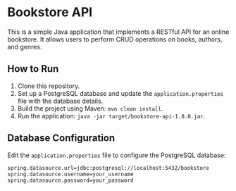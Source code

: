 # Bookstore API

This is a simple Java application that implements a RESTful API for an online bookstore. It allows users to perform CRUD operations on books, authors, and genres.

## How to Run

1. Clone this repository.
2. Set up a PostgreSQL database and update the `application.properties` file with the database details.
3. Build the project using Maven: `mvn clean install`.
4. Run the application: `java -jar target/bookstore-api-1.0.0.jar`.

## Database Configuration

Edit the `application.properties` file to configure the PostgreSQL database:

```properties
spring.datasource.url=jdbc:postgresql://localhost:5432/bookstore
spring.datasource.username=your_username
spring.datasource.password=your_password
